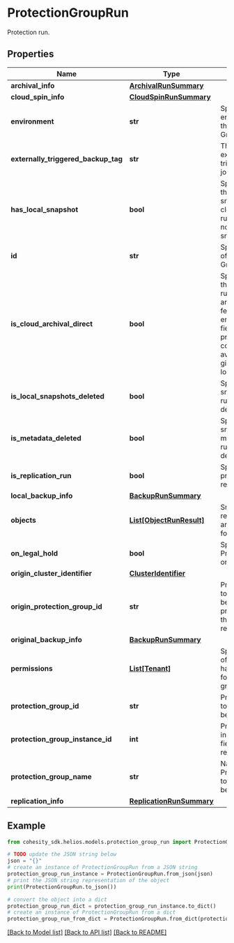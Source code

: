 # ProtectionGroupRun

Protection run.

## Properties

Name | Type | Description | Notes
------------ | ------------- | ------------- | -------------
**archival_info** | [**ArchivalRunSummary**](ArchivalRunSummary.md) |  | [optional] 
**cloud_spin_info** | [**CloudSpinRunSummary**](CloudSpinRunSummary.md) |  | [optional] 
**environment** | **str** | Specifies the environment of the Protection Group. | [optional] 
**externally_triggered_backup_tag** | **str** | The tag of externally triggered backup job. | [optional] 
**has_local_snapshot** | **bool** | Specifies whether the run has a local snapshot. For cloud retrieved runs there may not be local snapshots. | [optional] 
**id** | **str** | Specifies the ID of the Protection Group run. | [optional] 
**is_cloud_archival_direct** | **bool** | Specifies whether the run is a CAD run if cloud archive direct feature is enabled. If this field is true, the primary backup copy will only be available at the given archived location. | [optional] 
**is_local_snapshots_deleted** | **bool** | Specifies if snapshots for this run has been deleted. | [optional] 
**is_metadata_deleted** | **bool** | Specifies if snapshots metadata for this run has been deleted. | [optional] 
**is_replication_run** | **bool** | Specifies if this protection run is a replication run. | [optional] 
**local_backup_info** | [**BackupRunSummary**](BackupRunSummary.md) |  | [optional] 
**objects** | [**List[ObjectRunResult]**](ObjectRunResult.md) | Snapahot, replication, archival results for each object. | [optional] 
**on_legal_hold** | **bool** | Specifies if the Protection Run is on legal hold. | [optional] 
**origin_cluster_identifier** | [**ClusterIdentifier**](ClusterIdentifier.md) |  | [optional] 
**origin_protection_group_id** | **str** | ProtectionGroupId to which this run belongs on the primary cluster if this run is a replication run. | [optional] 
**original_backup_info** | [**BackupRunSummary**](BackupRunSummary.md) |  | [optional] 
**permissions** | [**List[Tenant]**](Tenant.md) | Specifies the list of tenants that have permissions for this protection group run. | [optional] 
**protection_group_id** | **str** | ProtectionGroupId to which this run belongs. | [optional] 
**protection_group_instance_id** | **int** | Protection Group instance Id. This field will be removed later. | [optional] 
**protection_group_name** | **str** | Name of the Protection Group to which this run belongs. | [optional] 
**replication_info** | [**ReplicationRunSummary**](ReplicationRunSummary.md) |  | [optional] 

## Example

```python
from cohesity_sdk.helios.models.protection_group_run import ProtectionGroupRun

# TODO update the JSON string below
json = "{}"
# create an instance of ProtectionGroupRun from a JSON string
protection_group_run_instance = ProtectionGroupRun.from_json(json)
# print the JSON string representation of the object
print(ProtectionGroupRun.to_json())

# convert the object into a dict
protection_group_run_dict = protection_group_run_instance.to_dict()
# create an instance of ProtectionGroupRun from a dict
protection_group_run_from_dict = ProtectionGroupRun.from_dict(protection_group_run_dict)
```
[[Back to Model list]](../README.md#documentation-for-models) [[Back to API list]](../README.md#documentation-for-api-endpoints) [[Back to README]](../README.md)



